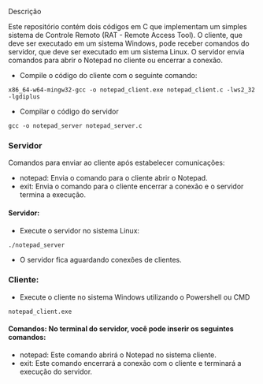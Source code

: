 Descrição

Este repositório contém dois códigos em C que implementam um simples sistema de Controle Remoto (RAT - Remote Access Tool). O cliente, que deve ser executado em um sistema Windows, pode receber comandos do servidor, que deve ser executado em um sistema Linux. O servidor envia comandos para abrir o Notepad no cliente ou encerrar a conexão.

- Compile o código do cliente com o seguinte comando:

```x86_64-w64-mingw32-gcc -o notepad_client.exe notepad_client.c -lws2_32 -lgdiplus```

- Compilar o código do servidor

```gcc -o notepad_server notepad_server.c```

### Servidor

Comandos para enviar ao cliente após estabelecer comunicações:

- notepad: Envia o comando para o cliente abrir o Notepad.
- exit: Envia o comando para o cliente encerrar a conexão e o servidor termina a execução.

#### Servidor: 

- Execute o servidor no sistema Linux:

```./notepad_server```

- O servidor fica aguardando conexões de clientes.

### Cliente: 

- Execute o cliente no sistema Windows utilizando o Powershell ou CMD

```notepad_client.exe```

#### Comandos: No terminal do servidor, você pode inserir os seguintes comandos:
- notepad: Este comando abrirá o Notepad no sistema cliente.
- exit: Este comando encerrará a conexão com o cliente e terminará a execução do servidor.

